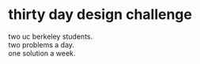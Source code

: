 thirty day design challenge
===========================

two uc berkeley students.  
two problems a day.  
one solution a week.

